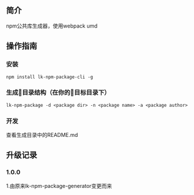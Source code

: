 ## 简介
npm公共库生成器，使用webpack umd
## 操作指南
### 安装
    npm install lk-npm-package-cli -g
### 生成目录结构（在你的目标目录下）
    lk-npm-package -d <package dir> -n <package name> -a <package author> 
### 开发
查看生成目录中的README.md
## 升级记录
### 1.0.0
1.由原来lk-npm-package-generator变更而来